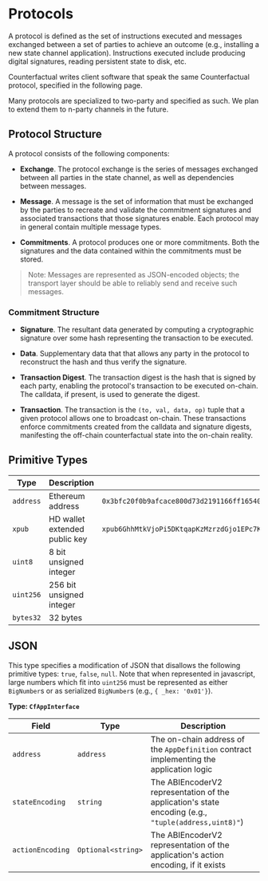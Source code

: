 # Protocols

A protocol is defined as the set of instructions executed and messages exchanged between a set of parties to achieve an outcome (e.g., installing a new state channel application). Instructions executed include producing digital signatures, reading persistent state to disk, etc.

Counterfactual writes client software that speak the same Counterfactual protocol, specified in the following page.

Many protocols are specialized to two-party and specified as such. We plan to extend them to n-party channels in the future.

## Protocol Structure

A protocol consists of the following components:

- **Exchange**. The protocol exchange is the series of messages exchanged between all parties in the state channel, as well as dependencies between messages.

- **Message**. A message is the set of information that must be exchanged by the parties to recreate and validate the commitment signatures and associated transactions that those signatures enable. Each protocol may in general contain multiple message types.

- **Commitments**. A protocol produces one or more commitments. Both the signatures and the data contained within the commitments must be stored.

> Note: Messages are represented as JSON-encoded objects; the transport layer should be able to reliably send and receive such messages.

### Commitment Structure

- **Signature**. The resultant data generated by computing a cryptographic signature over some hash representing the transaction to be executed.

- **Data**. Supplementary data that that allows any party in the protocol to reconstruct the hash and thus verify the signature.

- **Transaction Digest**. The transaction digest is the hash that is signed by each party, enabling the protocol's transaction to be executed on-chain. The calldata, if present, is used to generate the digest.

- **Transaction**. The transaction is the `(to, val, data, op)` tuple that a given protocol allows one to broadcast on-chain. These transactions enforce commitments created from the calldata and signature digests, manifesting the off-chain counterfactual state into the on-chain reality.

## Primitive Types

| Type      | Description                   | Sample                                                                                                            |
| --------- | ----------------------------- | ----------------------------------------------------------------------------------------------------------------- |
| `address` | Ethereum address              | `0x3bfc20f0b9afcace800d73d2191166ff16540258`                                                                      |
| `xpub`    | HD wallet extended public key | `xpub6GhhMtkVjoPi5DKtqapKzMzrzdGjo1EPc7Ka6KdeoXYdCrTBH1Hu1wKysm8boWSy8VeTKVJi6gQJ2qJ4YG2ZhvFDcUUgMJrFCJWN1PGtBry` |
| `uint8`   | 8 bit unsigned integer        |                                                                                                                   |
| `uint256` | 256 bit unsigned integer      |                                                                                                                   |
| `bytes32` | 32 bytes                      |                                                                                                                   |

## JSON

This type specifies a modification of JSON that disallows the following primitive types: `true`, `false`, `null`. Note that when represented in javascript, large numbers which fit into `uint256` must be represented as either `BigNumber`s or as serialized `BigNumber`s (e.g., `{ _hex: '0x01'}`).

**Type: `CfAppInterface`**

| Field            | Type               | Description                                                                                          |
| ---------------- | ------------------ | ---------------------------------------------------------------------------------------------------- |
| `address`        | `address`          | The on-chain address of the `AppDefinition` contract implementing the application logic              |
| `stateEncoding`  | `string`           | The ABIEncoderV2 representation of the application's state encoding (e.g., `"tuple(address,uint8)"`) |
| `actionEncoding` | `Optional<string>` | The ABIEncoderV2 representation of the application's action encoding, if it exists                   |
